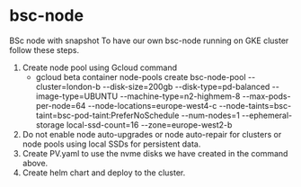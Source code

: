 # bsc-node
BSc node with snapshot
To have our own bsc-node running on GKE cluster follow these steps.
1. Create node pool using Gcloud command
    - gcloud beta container node-pools create bsc-node-pool --cluster=london-b --disk-size=200gb --disk-type=pd-balanced --image-type=UBUNTU --machine-type=n2-highmem-8 --max-pods-per-node=64 --node-locations=europe-west4-c --node-taints=bsc-taint=bsc-pod-taint:PreferNoSchedule --num-nodes=1 --ephemeral-storage local-ssd-count=16 --zone=europe-west2-b       
2. Do not enable node auto-upgrades or node auto-repair      for clusters or node pools using local SSDs for persistent data.
3. Create PV.yaml to use the nvme disks we have created in the command above.
4. Create helm chart and deploy to the cluster.
